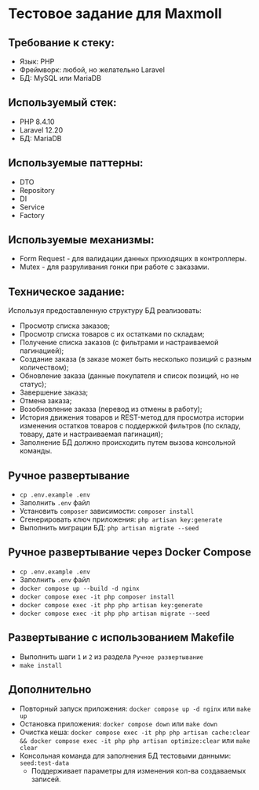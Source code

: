 # Тестовое задание для Maxmoll

## Требование к стеку:

- Язык: PHP
- Фреймворк: любой, но желательно Laravel
- БД: MySQL или MariaDB

## Используемый стек:

- PHP 8.4.10
- Laravel 12.20
- БД: MariaDB

## Используемые паттерны:
- DTO
- Repository
- DI
- Service
- Factory

## Используемые механизмы:
 - Form Request - для валидации данных приходящих в контроллеры.
 - Mutex - для разруливания гонки при работе с заказами.

## Техническое задание:

Используя предоставленную структуру БД реализовать:

- Просмотр списка заказов;
- Просмотр списка товаров с их остатками по складам;
- Получение списка заказов (с фильтрами и настраиваемой пагинацией);
- Создание заказа (в заказе может быть несколько позиций с разным количеством);
- Обновление заказа (данные покупателя и список позиций, но не статус);
- Завершение заказа;
- Отмена заказа;
- Возобновление заказа (перевод из отмены в работу);
- История движения товаров и REST-метод для просмотра истории изменения остатков товаров с поддержкой фильтров (по
  складу, товару, дате и настраиваемая пагинация);
- Заполнение БД должно происходить путем вызова консольной команды.

## Ручное развертывание

- `cp .env.example .env`
- Заполнить `.env` файл
- Установить `composer` зависимости: `composer install`
- Сгенерировать ключ приложения: `php artisan key:generate`
- Выполнить миграции БД: `php artisan migrate --seed`

## Ручное развертывание через Docker Compose

- `cp .env.example .env`
- Заполнить `.env` файл
- `docker compose up --build -d nginx`
- `docker compose exec -it php composer install`
- `docker compose exec -it php php artisan key:generate`
- `docker compose exec -it php php artisan migrate --seed`

## Развертывание с использованием Makefile

- Выполнить шаги `1` и `2` из раздела `Ручное развертывание`
- `make install`

## Дополнительно

- Повторный запуск приложения: `docker compose up -d nginx` или `make up`
- Остановка приложения: `docker compose down` или `make down`
- Очистка кеша:
  `docker compose exec -it php php artisan cache:clear && docker compose exec -it php php artisan optimize:clear` или
  `make clear`
- Консольная команда для заполнения БД тестовыми данными: `seed:test-data`
  - Поддерживает параметры для изменения кол-ва создаваемых записей.
